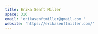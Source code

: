 ```yaml
---
title: Erika Senft Miller
space: 316
email: 'erikasenftmiller@gmail.com '
website: 'https://erikasenftmiller.com/'
---
```


